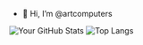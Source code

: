 - 👋 Hi, I’m @artcomputers

![Your GitHub Stats](https://github-readme-stats.vercel.app/api?username=artcomputers&show_icons=true&theme=radical&hide_rank=true)
![Top Langs](https://github-readme-stats.vercel.app/api/top-langs/?username=artcomputers&layout=compact&theme=radical)

<!---
artcomputers/artcomputers is a ✨ special ✨ repository because its `README.md` (this file) appears on your GitHub profile.
You can click the Preview link to take a look at your changes.
--->
